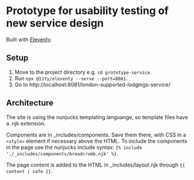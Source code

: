 # Prototype for usability testing of new service design

Built with [Eleventy](https://www.11ty.dev/).

## Setup

1. Move to the project directory e.g. `cd prototype-service`.
2. Run `npx @11ty/eleventy --serve --port=8081`.
3. Go to http://localhost:8081/london-supported-lodgings-service/

## Architecture

The site is using the nunjucks templating languange, so template files have a .njk extension.

Components are in \_includes/components. Save them there, with CSS in a `<style>` element if necessary above the HTML. To include the components in the page use the nunjucks include syntax: `{% include './_includes/components/breadcrumb.njk' %}`.

The page content is added to the HTML in \_includes/layout.njk through `{{ content | safe }}`.
